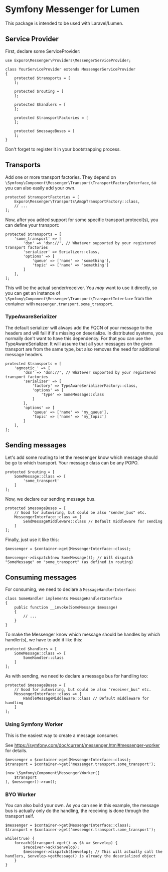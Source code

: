 # Symfony Messenger for Lumen

This package is intended to be used with Laravel/Lumen.

## Service Provider

First, declare some ServiceProvider:

```
use Exporo\Messenger\Providers\MessengerServiceProvider;

class YourServiceProvider extends MessengerServiceProvider
{
    protected $transports = [
    ];

    protected $routing = [
    ];

    protected $handlers = [
    ];

    protected $transportFactories = [
    ];

    protected $messageBuses = [
    ];
}

```

Don't forget to register it in your bootstrapping process.

## Transports 

Add one or more transport factories. They depend on `\Symfony\Component\Messenger\Transport\TransportFactoryInterface`, so you can also easily add your own.

```
protected $transportFactories = [
	Exporo\Messenger\Transports\AmqpTransportFactory::class,
	// ...
];

```

Now, after you added support for some specific transport protocol(s), you can define your transport:

```
protected $transports = [
    'some_transport' => [
        'dsn' => 'dsn://', // Whatever supported by your registered transport factories
        'serializer' => Serializer::class,
        'options' => [
            'queue' => ['name' => 'something'],
            'topic' => ['name' => 'something']
        ]
    ],
];
```

This will be the actual sender/receiver. You _may_ want to use it directly, so you can get an instance of `\Symfony\Component\Messenger\Transport\TransportInterface` from the container with `messenger.transport.some_transport`.

### TypeAwareSerializer

The default serializer will always add the FQCN of your message to the headers and will fail if it's missing on deserialize. In distributed systems, you normally don't want to have this dependency. For that you can use the TypeAwareSerializer. It will assume that all your messages on the given transport are from the same type, but also removes the need for additional message headers.

```
protected $transports = [
    'agnostic_' => [
        'dsn' => 'dsn://', // Whatever supported by your registered transport factories
        'serializer' => [
            'factory' => TypeAwareSerializerFactory::class,
            'options' => [
                'type' => SomeMessage::class
            ]
        ],
        'options' => [
            'queue' => ['name' => 'my_queue'],
            'topic' => ['name' => 'my_topic']
        ]
    ],
];
```

## Sending messages

Let's add some routing to let the messenger know which message should be go to which transport. Your message class can be any POPO.

```
protected $routing = [
	SomeMessage::class => [
	    'some_transport'
	]
];

```

Now, we declare our sending message bus. 

```
protected $messageBuses = [
	// Good for autowiring, but could be also "sender_bus" etc.
    MessengerInterface::class => [
        SendMessageMiddleware::class // Default middleware for sending
    ]
];

```

Finally, just use it like this:

```
$messenger = $container->get(MessengerInterface::class);

$messenger->dispatch(new SomeMessage()); // Will dispatch "SomeMessage" on "some_transport" (as defined in routing)
```

## Consuming messages

For consuming, we need to declare a `MessageHandlerInterface`:

```
class SomeHandler implements MessageHandlerInterface
{
    public function __invoke(SomeMessage $message)
    {
        // ...
    }
}
```

To make the Messenger know which message should be handles by which handler(s), we have to add it like this:

```
protected $handlers = [
	SomeMessage::class => [
		SomeHandler::class
	]
];

```

As with sending, we need to declare a message bus for handling too:

```
protected $messageBuses = [
	// Good for autowiring, but could be also "receiver_bus" etc.
    MessengerInterface::class => [
        HandleMessageMiddleware::class // Default middleware for handling
    ]
];
```

### Using Symfony Worker

This is the easiest way to create a message consumer.

See https://symfony.com/doc/current/messenger.html#messenger-worker for details.

```
$messenger = $container->get(MessengerInterface::class);
$transport = $container->get('messenger.transport.some_transport');

(new \Symfony\Component\Messenger\Worker([
    $transport
], $messenger))->run();
```

### BYO Worker

You can also build your own. As you can see in this example, the message bus is actually only do the handling, the receiving is done through the transport self.

```
$messenger = $container->get(MessengerInterface::class);
$transport = $container->get('messenger.transport.some_transport');

while(true) {
	foreach($transport->get() as $k => $envelop) {
	    $receiver->ack($envelop);
	    $messenger->dispatch($envelop); // This will actually call the handlers, $envelop->getMessage() is already the deserialized object
	}
}

```


